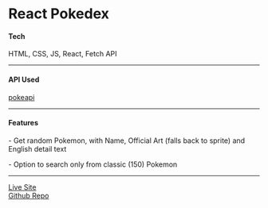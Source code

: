 # React Pokedex

<h4>Tech</h4>
<p>HTML, CSS, JS, React, Fetch API</p>
<hr />
<h4>API Used</h4>
<p>
  <a href="https://pokeapi.co/" target="_blank">
      pokeapi
  </a>
</p>
<hr />
<h4>Features</h4>
<p>- Get random Pokemon, with Name, Official Art (falls back to sprite) and English detail text</p>
<p>- Option to search only from classic (150) Pokemon</p>
<hr />
<a href="https://paulb-h.github.io/workout-log/" target="_blank">
	Live Site
</a>
<br>
<a href="https://github.com/PaulB-H/reactpokedex" target="_blank">
	Github Repo
</a>
